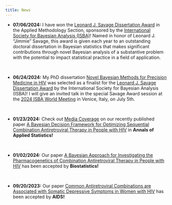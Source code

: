 ```yaml
---
title: News
---
```


- **07/06/2024:** I have won the [Leonard J. Savage Dissertation Award](https://bayesian.org/project/savage-award/) in the Applied Methodology Section, sponsored by the [International Society for Bayesian Analysis (ISBA)](https://bayesian.org/)! Named in honor of Leonard J. “Jimmie” Savage, this award is given each year to an outstanding doctoral dissertation in Bayesian statistics that makes significant contributions through novel Bayesian analysis of a substantive problem with the potential to impact statistical practice in a field of application.

  <br>

- **06/24/2024:** My PhD dissertation [Novel Bayesian Methods for Precision Medicine in HIV](https://bluejw.github.io/publication/dissertation/) was selected as a finalist for the [Leonard J. Savage Dissertation Award](https://bayesian.org/project/savage-award/) by the International Society for Bayesian Analysis (ISBA)! I will give an invited talk in the special Savage Award session at the [2024 ISBA World Meeting](https://www.unive.it/web/en/2208/home) in Venice, Italy, on July 5th.

  <br>

- **01/23/2024:** Check out [Media Coverage](https://engineering.jhu.edu/ams/news/researchers-develop-personalized-therapy-decision-making-framework-to-optimize-hiv-treatment/) on our recently published paper [A Bayesian Decision Framework for Optimizing Sequential Combination Antiretroviral Therapy in People with HIV](https://bluejw.github.io/publication/optimal_decision/) in **Annals of Applied Statistics!**

  <br>

- **01/02/2024:** Our paper [A Bayesian Approach for Investigating the Pharmacogenetics of Combination Antiretroviral Therapy in People with HIV](https://bluejw.github.io/publication/pharmacogenetics/) has been accepted by **Biostatistics!**

  <br>

- **09/20/2023:** Our paper [Common Antiretroviral Combinations are Associated with Somatic Depressive Symptoms in Women with HIV](https://bluejw.github.io/publication/common_cart/) has been accepted by **AIDS!**

